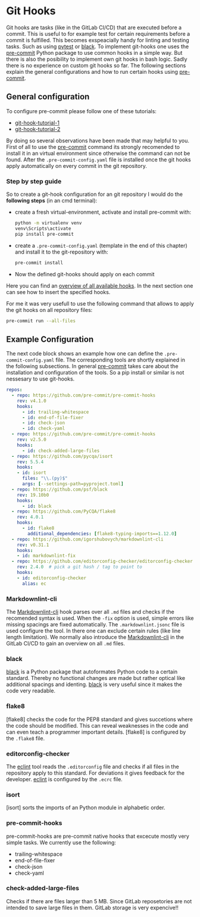 # Git Hooks

Git hooks are tasks (like in the GitLab CI/CD) that are executed before a commit. This is useful to for example test for certain requirements before a commit is fulfilled. This becomes exspeacially handy for linting and testing tasks. Such as using [pytest] or [black]. To implement git-hooks one uses the [pre-commit] Python package to use common hooks in a simple way. But there is also the posibility to implement own git hooks in bash logic. Sadly there is no experience on custom git hooks so far. The following sections explain the general configurations and how to run certain hooks using [pre-commit].

## General configuration

To configure pre-commit please follow one of these tutorials:

- [git-hook-tutorial-1]
- [git-hook-tutorial-2]

By doing so several observations have been made that may helpful to you. First of all to use the [pre-commit] command its strongly recomended to install it in an virtual environment since otherwise the command can not be found. After the `.pre-commit-config.yaml` file is installed once the git hooks apply automatically on every commit in the git repository.

### Step by step guide

So to create a git-hook configuration for an git repository I would do the **following steps** (in an cmd terminal):

- create a fresh virtual-environment, activate and install pre-commit with:

  ```bash
  python -m virtualenv venv
  venv\Scripts\activate
  pip install pre-commit
  ```

- create a `.pre-commit-config.yaml` (template in the end of this chapter) and install it to the git-repository with:

  ```bash
  pre-commit install
  ```

- Now the defined git-hooks should apply on each commit

Here you can find an [overview of all available hooks].
In the next section one can see how to insert the specified hooks.

For me it was very usefull to use the following command that allows to apply the git hooks on all repository files:

```bash
pre-commit run --all-files
```

## Example Configuration

The next code block shows an example how one can define the `.pre-commit-config.yaml` file. The corresponding tools are shortly explained in the following subsections. In general [pre-commit] takes care about the installation and configuration of the tools. So a pip install or similar is not nessesary to use git-hooks.

```yaml
repos:
  - repo: https://github.com/pre-commit/pre-commit-hooks
    rev: v4.1.0
    hooks:
      - id: trailing-whitespace
      - id: end-of-file-fixer
      - id: check-json
      - id: check-yaml
  - repo: https://github.com/pre-commit/pre-commit-hooks
    rev: v2.5.0
    hooks:
      - id: check-added-large-files
  - repo: https://github.com/pycqa/isort
    rev: 5.5.4
    hooks:
    - id: isort
      files: "\\.(py)$"
      args: [--settings-path=pyproject.toml]
  - repo: https://github.com/psf/black
    rev: 19.10b0
    hooks:
      - id: black
  - repo: https://github.com/PyCQA/flake8
    rev: 4.0.1
    hooks:
      - id: flake8
        additional_dependencies: [flake8-typing-imports==1.12.0]
  - repo: https://github.com/igorshubovych/markdownlint-cli
    rev: v0.31.1
    hooks:
    - id: markdownlint-fix
  - repo: https://github.com/editorconfig-checker/editorconfig-checker.python
    rev: 2.4.0  # pick a git hash / tag to point to
    hooks:
    - id: editorconfig-checker
      alias: ec
```

### Markdownlint-cli

The [Markdownlint-cli] hook parses over all `.md` files and checks if the recomended syntax is used. When the `-fix` option is used, simple errors like missing spacings are fixed automatically. The `.markdownlint.jsonc` file is used configure the tool. In there one can exclude certain rules (like line length limitation). We normally also introduce the [Markdownlint-cli] in the GitLab CI/CD to gain an overview on all `.md` files.

### black

[black] is a Python package that autoformates Python code to a certain standard. Thereby no functional changes are made but rather optical like additional spacings and identing. [black] is very useful since it makes the code very readable.

### flake8

[flake8] checks the code for the PEP8 standard and gives succetions where the code should be modified. This can reveal weaknesses in the code and can even teach a programmer important details. [flake8] is configured by the `.flake8` file.

### editorconfig-checker

The [eclint] tool reads the `.editorconfig` file and checks if all files in the repository apply to this standard. For deviations it gives feedback for the developer. [eclint] is configured by the `.ecrc` file.

### isort

[isort] sorts the imports of an Python module in alphabetic order.

### pre-commit-hooks

pre-commit-hooks are pre-commit native hooks that excecute mostly very simple tasks. We currently use the following:

- trailing-whitespace
- end-of-file-fixer
- check-json
- check-yaml

### check-added-large-files

Checks if there are files larger than 5 MB. Since GitLab reposetories are not intended to save large files in them. GitLab storage is very expencive!!

[black]: https://pypi.org/project/black/
[eclint]: https://www.npmjs.com/package/eclint
[git-hook-tutorial-1]: https://ljvmiranda921.github.io/notebook/2018/06/21/precommits-using-black-and-flake8/
[git-hook-tutorial-2]: https://www.architecture-performance.fr/ap_blog/some-pre-commit-git-hooks-for-python/
[Markdownlint-cli]: https://github.com/igorshubovych/markdownlint-cli
[overview of all available hooks]: https://pre-commit.com/hooks.html
[pre-commit]: https://pre-commit.com/
[pytest]: https://pypi.org/project/pytest/
